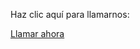 <!DOCTYPE html>
<html lang="es">
<head>
    <meta charset="UTF-8">
    <title>Haz clic para llamar</title>
</head>
<body>
    <p>Haz clic aquí para llamarnos:</p>
    <a href="tel:+50222467710">Llamar ahora</a>
</body>
</html>

